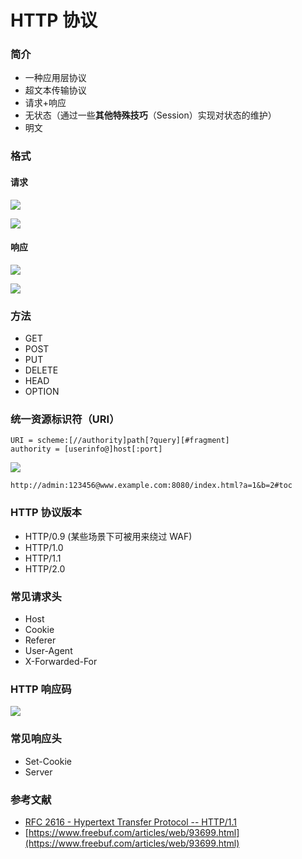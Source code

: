 # HTTP 协议

### 简介

* 一种应用层协议
* 超文本传输协议
* 请求+响应
* 无状态（通过一些**其他特殊技巧**（Session）实现对状态的维护）
* 明文

### 格式

#### 请求

![](../.gitbook/assets/http-request-format.png)

![](../.gitbook/assets/http-request-example.png)

#### 响应

![](../.gitbook/assets/http-response-format.png)

![](../.gitbook/assets/http-response-example.png)

### 方法

* GET
* POST
* PUT
* DELETE
* HEAD
* OPTION

### 统一资源标识符（URI）

```text
URI = scheme:[//authority]path[?query][#fragment]
authority = [userinfo@]host[:port]
```

![](../.gitbook/assets/uri-dfa.png)

```text
http://admin:123456@www.example.com:8080/index.html?a=1&b=2#toc
```

### HTTP 协议版本

* HTTP/0.9 \(某些场景下可被用来绕过 WAF\)
* HTTP/1.0
* HTTP/1.1
* HTTP/2.0

### 常见请求头

* Host
* Cookie
* Referer
* User-Agent
* X-Forwarded-For

### HTTP 响应码

![](../.gitbook/assets/http-status-code.png)

### 常见响应头

* Set-Cookie
* Server

### 参考文献

* [RFC 2616 - Hypertext Transfer Protocol -- HTTP/1.1](https://datatracker.ietf.org/doc/rfc2616/)
* [https://www.freebuf.com/articles/web/93699.html](https://www.freebuf.com/articles/web/93699.html)



